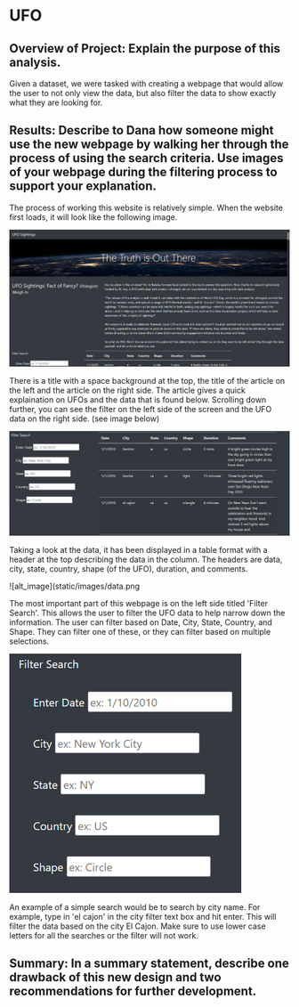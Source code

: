 # UFO

## Overview of Project: Explain the purpose of this analysis.
Given a dataset, we were tasked with creating a webpage that would allow the user to not only view the data, but also filter the data to show exactly what they are looking for.  

## Results: Describe to Dana how someone might use the new webpage by walking her through the process of using the search criteria. Use images of your webpage during the filtering process to support your explanation.

The process of working this website is relatively simple. When the website first loads, it will look like the following image. 

![alt_image](static/images/Homepage.png)

There is a title with a space background at the top, the title of the article on the left and the article on the right side. The article gives a quick explaination on UFOs and the data that is found below. Scrolling down further, you can see the filter on the left side of the screen and the UFO data on the right side. (see image below)

![alt_image](static/images/filter_and_data.png)

Taking a look at the data, it has been displayed in a table format with a header at the top describing the data in the column. The headers are data, city, state, country, shape (of the UFO), duration, and comments. 

![alt_image](static/images/data.png

The most important part of this webpage is on the left side titled 'Filter Search'. This allows the user to filter the UFO data to help narrow down the information. The user can filter based on Date, City, State, Country, and Shape. They can filter one of these, or they can filter based on multiple selections. 

![alt_image](static/images/filter.png)

An example of a simple search would be to search by city name. For example, type in 'el cajon' in the city filter text box and hit enter. This will filter the data based on the city El Cajon. Make sure to use lower case letters for all the searches or the filter will not work. 



## Summary: In a summary statement, describe one drawback of this new design and two recommendations for further development.
 
